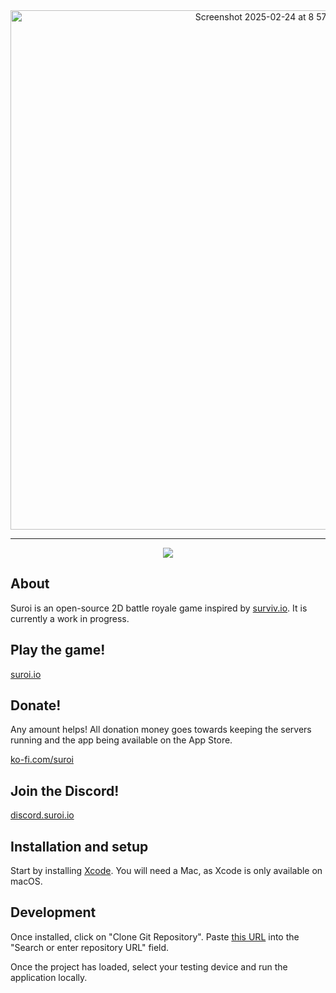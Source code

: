 <div align="center">
  <img width="831" alt="Screenshot 2025-02-24 at 8 57 40 PM" src="https://github.com/user-attachments/assets/0377455f-d26d-442d-8013-5ffb14e21194" />
  <hr>
</div>


<div align="center">
  <img src="https://img.shields.io/badge/Swift-F05138?style=for-the-badge&logo=Swift&logoColor=white">
</div>

## About
Suroi is an open-source 2D battle royale game inspired by [surviv.io](https://survivio.fandom.com/wiki/Surviv.io_Wiki). It is currently a work in progress.

## Play the game!
[suroi.io](https://suroi.io)

## Donate!
Any amount helps! All donation money goes towards keeping the servers running and the app being available on the App Store.

[ko-fi.com/suroi](https://ko-fi.com/suroi)

## Join the Discord!
[discord.suroi.io](https://discord.suroi.io)

## Installation and setup
Start by installing [Xcode](https://developer.apple.com/xcode/). You will need a Mac, as Xcode is only available on macOS.

## Development
Once installed, click on "Clone Git Repository". Paste [this URL](https://github.com/HasangerGames/suroi-ios.git) into the "Search or enter repository URL" field.

Once the project has loaded, select your testing device and run the application locally.
